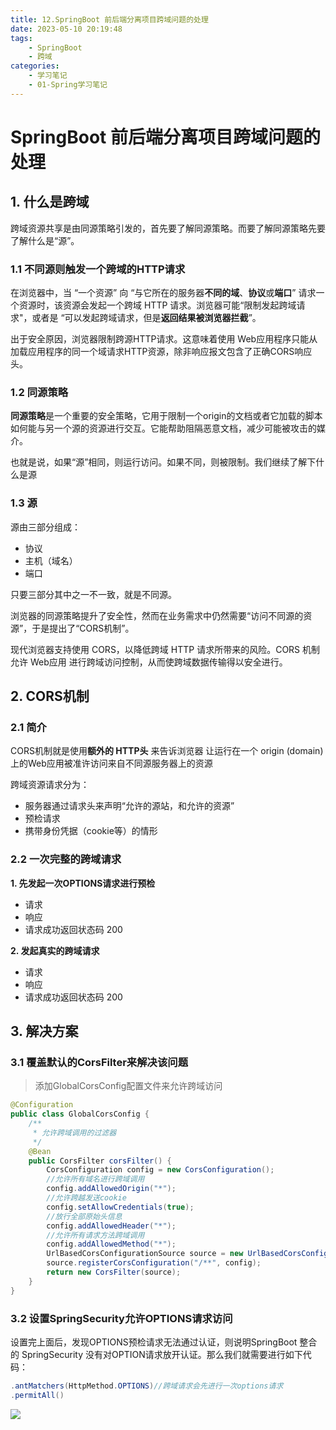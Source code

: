```yaml
---
title: 12.SpringBoot 前后端分离项目跨域问题的处理
date: 2023-05-10 20:19:48
tags: 
    - SpringBoot
    - 跨域
categories:
    - 学习笔记
    - 01-Spring学习笔记
---
```


# SpringBoot 前后端分离项目跨域问题的处理

## 1. 什么是跨域

跨域资源共享是由同源策略引发的，首先要了解同源策略。而要了解同源策略先要了解什么是“源”。

### 1.1 不同源则触发一个跨域的HTTP请求

在浏览器中，当 “一个资源” 向 “与它所在的服务器**不同的域**、**协议**或**端口**” 请求一个资源时，该资源会发起一个跨域 HTTP 请求。浏览器可能“限制发起跨域请求"，或者是 “可以发起跨域请求，但是**返回结果被浏览器拦截**”。

出于安全原因，浏览器限制跨源HTTP请求。这意味着使用 Web应用程序只能从加载应用程序的同一个域请求HTTP资源，除非响应报文包含了正确CORS响应头。

### 1.2 同源策略

**同源策略**是一个重要的安全策略，它用于限制一个origin的文档或者它加载的脚本如何能与另一个源的资源进行交互。它能帮助阻隔恶意文档，减少可能被攻击的媒介。

也就是说，如果“源”相同，则运行访问。如果不同，则被限制。我们继续了解下什么是源

### 1.3 源

源由三部分组成：

- 协议
- 主机（域名）
- 端口

只要三部分其中之一不一致，就是不同源。

浏览器的同源策略提升了安全性，然而在业务需求中仍然需要“访问不同源的资源”，于是提出了“CORS机制”。

现代浏览器支持使用 CORS，以降低跨域 HTTP 请求所带来的风险。CORS 机制允许 Web应用 进行跨域访问控制，从而使跨域数据传输得以安全进行。

## 2. CORS机制

### 2.1 简介

CORS机制就是使用**额外的 HTTP头** 来告诉浏览器 让运行在一个 origin (domain) 上的Web应用被准许访问来自不同源服务器上的资源

跨域资源请求分为：

- 服务器通过请求头来声明“允许的源站，和允许的资源”
- 预检请求
- 携带身份凭据（cookie等）的情形

### 2.2 一次完整的跨域请求

**1. 先发起一次OPTIONS请求进行预检**

- 请求
- 响应
- 请求成功返回状态码 200

**2. 发起真实的跨域请求**

- 请求
- 响应
- 请求成功返回状态码 200

## 3. 解决方案

### 3.1 覆盖默认的CorsFilter来解决该问题

> 添加GlobalCorsConfig配置文件来允许跨域访问

```java
@Configuration
public class GlobalCorsConfig {
    /**
     * 允许跨域调用的过滤器
     */
    @Bean
    public CorsFilter corsFilter() {
        CorsConfiguration config = new CorsConfiguration();
        //允许所有域名进行跨域调用
        config.addAllowedOrigin("*");
        //允许跨越发送cookie
        config.setAllowCredentials(true);
        //放行全部原始头信息
        config.addAllowedHeader("*");
        //允许所有请求方法跨域调用
        config.addAllowedMethod("*");
        UrlBasedCorsConfigurationSource source = new UrlBasedCorsConfigurationSource();
        source.registerCorsConfiguration("/**", config);
        return new CorsFilter(source);
    }
}
```

### 3.2 设置SpringSecurity允许OPTIONS请求访问

设置完上面后，发现OPTIONS预检请求无法通过认证，则说明SpringBoot 整合的 SpringSecurity 没有对OPTION请求放开认证。那么我们就需要进行如下代码：

```java
.antMatchers(HttpMethod.OPTIONS)//跨域请求会先进行一次options请求
.permitAll()
```

![](https://jsd.cdn.zzko.cn/gh/hfshaobing/picx-images-hosting@master/20230814/security全局配置.2r5j7q6whje0.webp)